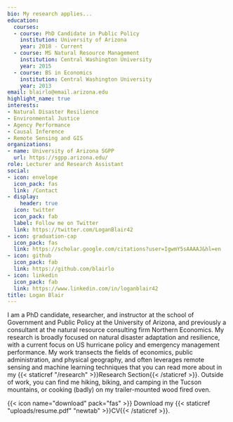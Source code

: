 ```yaml
---
bio: My research applies...
education:
  courses:
  - course: PhD Candidate in Public Policy
    institution: University of Arizona
    year: 2018 - Current
  - course: MS Natural Resource Management
    institution: Central Washington University
    year: 2015
  - course: BS in Economics
    institution: Central Washington University
    year: 2013
email: blairlo@email.arizona.edu
highlight_name: true
interests:
- Natural Disaster Resilience
- Environmental Justice
- Agency Performance
- Causal Inference
- Remote Sensing and GIS
organizations:
- name: University of Arizona SGPP
  url: https://sgpp.arizona.edu/
role: Lecturer and Research Assistant
social:
- icon: envelope
  icon_pack: fas
  link: /Contact
- display:
    header: true
  icon: twitter
  icon_pack: fab
  label: Follow me on Twitter
  link: https://twitter.com/LoganBlair42
- icon: graduation-cap
  icon_pack: fas
  link: https://scholar.google.com/citations?user=IgwmY5sAAAAJ&hl=en
- icon: github
  icon_pack: fab
  link: https://github.com/blairlo
- icon: linkedin
  icon_pack: fab
  link: https://www.linkedin.com/in/loganblair42
title: Logan Blair
---
```


I am a PhD candidate, researcher, and instructor at the school of Government and Public Policy at the University of Arizona, and previously a consultant at the natural resource consulting firm Northern Economics. My research is broadly focused on natural disaster adaptation and resilience, with a current focus on US hurricane policy and emergency management performance. My work transects the fields of economics, public administration, and physical geography, and often leverages remote sensing and machine learning techniques that you can read more about in my {{< staticref "/research" >}}Research Section{{< /staticref >}}. Outside of work, you can find me hiking, biking, and camping in the Tucson mountains, or cooking (badly) on my trailer-mounted wood fired oven.

{{< icon name="download" pack="fas" >}} Download my {{< staticref "uploads/resume.pdf" "newtab" >}}CV{{< /staticref >}}.
